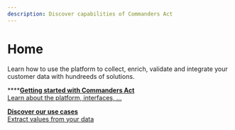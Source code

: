 ```yaml
---
description: Discover capabilities of Commanders Act
---
```


# Home

Learn how to use the platform to collect, enrich, validate and integrate your customer data with hundreeds of solutions.

\*\*\*\*[**Getting started with Commanders Act**  
Learn about the platform, interfaces, ...](getting-started/....md)

[**Discover our use cases**  
Extract values from your data](use-cases/email-campaigns/)







